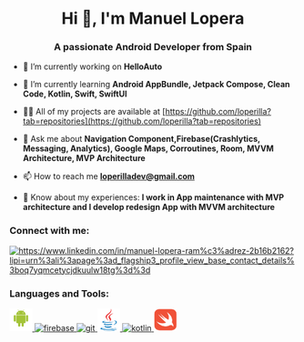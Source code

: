 <h1 align="center">Hi 👋, I'm Manuel Lopera</h1>
<h3 align="center">A passionate Android Developer from Spain</h3>

- 🔭 I’m currently working on **HelloAuto**

- 🌱 I’m currently learning **Android AppBundle, Jetpack Compose, Clean Code, Kotlin, Swift, SwiftUI**

- 👨‍💻 All of my projects are available at [https://github.com/loperilla?tab=repositories](https://github.com/loperilla?tab=repositories)

- 💬 Ask me about **Navigation Component,Firebase(Crashlytics, Messaging, Analytics), Google Maps, Corroutines, Room, MVVM Architecture, MVP Architecture**

- 📫 How to reach me **loperilladev@gmail.com**

- 📄 Know about my experiences: **I work in App maintenance with MVP architecture and I develop redesign App with MVVM architecture**

<h3 align="left">Connect with me:</h3>
<p align="left">
<a href="https://linkedin.com/in/https://www.linkedin.com/in/manuel-lopera-ram%c3%adrez-2b16b2162?lipi=urn%3ali%3apage%3ad_flagship3_profile_view_base_contact_details%3boq7yqmcetycjdkuulw18tg%3d%3d" target="blank"><img align="center" src="https://raw.githubusercontent.com/rahuldkjain/github-profile-readme-generator/master/src/images/icons/Social/linked-in-alt.svg" alt="https://www.linkedin.com/in/manuel-lopera-ram%c3%adrez-2b16b2162?lipi=urn%3ali%3apage%3ad_flagship3_profile_view_base_contact_details%3boq7yqmcetycjdkuulw18tg%3d%3d" height="30" width="40" /></a>
</p>

<h3 align="left">Languages and Tools:</h3>
<p align="left"> <a href="https://developer.android.com" target="_blank" rel="noreferrer"> <img src="https://raw.githubusercontent.com/devicons/devicon/master/icons/android/android-original-wordmark.svg" alt="android" width="40" height="40"/> </a> <a href="https://firebase.google.com/" target="_blank" rel="noreferrer"> <img src="https://www.vectorlogo.zone/logos/firebase/firebase-icon.svg" alt="firebase" width="40" height="40"/> </a> <a href="https://git-scm.com/" target="_blank" rel="noreferrer"> <img src="https://www.vectorlogo.zone/logos/git-scm/git-scm-icon.svg" alt="git" width="40" height="40"/> </a> <a href="https://www.java.com" target="_blank" rel="noreferrer"> <img src="https://raw.githubusercontent.com/devicons/devicon/master/icons/java/java-original.svg" alt="java" width="40" height="40"/> </a> <a href="https://kotlinlang.org" target="_blank" rel="noreferrer"> <img src="https://www.vectorlogo.zone/logos/kotlinlang/kotlinlang-icon.svg" alt="kotlin" width="40" height="40"/> </a> <a href="https://developer.apple.com/swift/" target="_blank" rel="noreferrer"> <img src="https://raw.githubusercontent.com/devicons/devicon/master/icons/swift/swift-original.svg" alt="swift" width="40" height="40"/> </a> </p>
